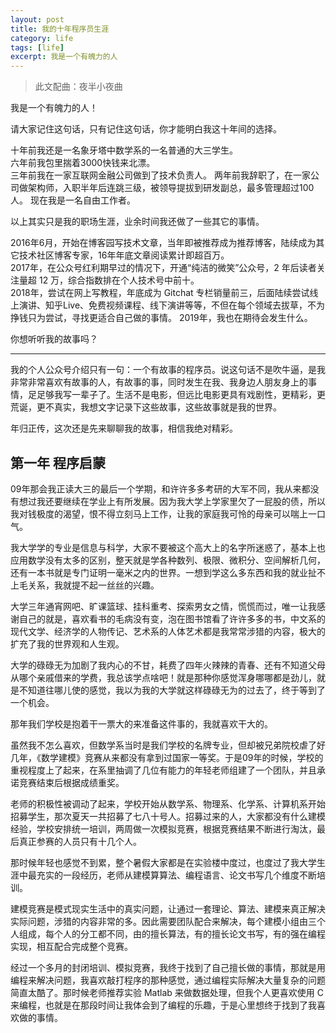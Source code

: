 ```yaml
---
layout: post
title: 我的十年程序员生涯
category: life
tags: [life]
excerpt: 我是一个有魄力的人
---
```


> 此文配曲：夜半小夜曲

我是一个有魄力的人！

请大家记住这句话，只有记住这句话，你才能明白我这十年间的选择。

十年前我还是一名象牙塔中数学系的一名普通的大三学生。  
六年前我包里揣着3000快钱来北漂。  
三年前我在一家互联网金融公司做到了技术负责人。
两年前我辞职了，在一家公司做架构师，入职半年后连跳三级，被领导提拔到研发副总，最多管理超过100人。
现在我是一名自由工作者。

以上其实只是我的职场生涯，业余时间我还做了一些其它的事情。

2016年6月，开始在博客园写技术文章，当年即被推荐成为推荐博客，陆续成为其它技术社区博客专家，16年年底文章阅读累计即超百万。   
2017年，在公众号红利期早过的情况下，开通“纯洁的微笑”公众号，2 年后读者关注量超 12 万，综合指数排在个人技术号中前十。   
2018年，尝试在网上写教程，年底成为 Gitchat 专栏销量前三，后面陆续尝试线上演讲、知乎Live、免费视频课程、线下演讲等等，不但在每个领域去拔草，不为挣钱只为尝试，寻找更适合自己做的事情。
2019年，我也在期待会发生什么。

你想听听我的故事吗？

------------

我的个人公众号介绍只有一句：一个有故事的程序员。说这句话不是吹牛逼，是我非常非常喜欢有故事的人，有故事的事，同时发生在我、我身边人朋友身上的事情，足足够我写一辈子了。生活不是电影，但远比电影更具有戏剧性，更精彩，更荒诞，更不真实，我想文字记录下这些故事，这些故事就是我的世界。

年归正传，这次还是先来聊聊我的故事，相信我绝对精彩。

## 第一年  程序启蒙

09年那会我正读大三的最后一个学期，和许许多多考研的大军不同，我从来都没有想过我还要继续在学业上有所发展。因为我大学上学家里欠了一屁股的债，所以我对钱极度的渴望，恨不得立刻马上工作，让我的家庭我可怜的母亲可以喘上一口气。

我大学学的专业是信息与科学，大家不要被这个高大上的名字所迷惑了，基本上也应用数学没有太多的区别，整天就是学各种数列、极限、微积分、空间解析几何，还有一本书就是专门证明一毫米之内的世界。一想到学这么多东西和我的就业扯不上毛关系，我就提不起一丝丝的兴趣。

大学三年通宵网吧、旷课篮球、挂科重考、探索男女之情，慌慌而过，唯一让我感谢自己的就是，喜欢看书的毛病没有变，泡在图书馆看了许许多多的书，中文系的现代文学、经济学的人物传记、艺术系的人体艺术都是我常常涉猎的内容，极大的扩充了我的世界观和人生观。

大学的碌碌无为加剧了我内心的不甘，耗费了四年火辣辣的青春、还有不知道父母从哪个亲戚借来的学费，我总该学点啥吧！就是那种你感觉浑身哪哪都是劲儿，就是不知道往哪儿使的感觉，我以为我的大学就这样碌碌无为的过去了，终于等到了一个机会。

那年我们学校是抱着干一票大的来准备这件事的，我就喜欢干大的。

虽然我不怎么喜欢，但数学系当时是我们学校的名牌专业，但却被兄弟院校虐了好几年，《数学建模》竞赛从来都没有拿到过国家一等奖。于是09年的时候，学校的重视程度上了起来，在系里抽调了几位有能力的年轻老师组建了一个团队，并且承诺竞赛结束后根据成绩重奖。

老师的积极性被调动了起来，学校开始从数学系、物理系、化学系、计算机系开始招募学生，那次夏天一共招募了七八十号人。招募过来的人，大家都没有什么建模经验，学校安排统一培训，两周做一次模拟竞赛，根据竞赛结果不断进行淘汰，最后真正参赛的人员只有十几个人。

那时候年轻也感觉不到累，整个暑假大家都是在实验楼中度过，也度过了我大学生涯中最充实的一段经历，老师从建模算算法、编程语言、论文书写几个维度不断培训。

建模竞赛是模式现实生活中的真实问题，让通过一套理论、算法、建模来真正解决实际问题，涉猎的内容非常的多。因此需要团队配合来解决，每个建模小组由三个人组成，每个人的分工都不同，由的擅长算法，有的擅长论文书写，有的强在编程实现，相互配合完成整个竞赛。

经过一个多月的封闭培训、模拟竞赛，我终于找到了自己擅长做的事情，那就是用编程来解决问题，我喜欢敲打程序的那种感觉，通过编程实际解决大量复杂的问题简直太酷了。那时候老师推荐实验 Matlab 来做数据处理，但我个人更喜欢使用 C 来编程，也就是在那段时间让我体会到了编程的乐趣，于是心里想终于找到了我喜欢做的事情。






